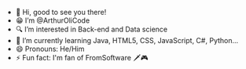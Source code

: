 - 👋 Hi, good to see you there!
- 😁 I’m @ArthurOliCode
- 🔍 I’m interested in Back-end and Data science
- 🌱 I’m currently learning Java, HTML5, CSS, JavaScript, C#, Python...
- 😄 Pronouns: He/Him
- ⚡ Fun fact: I'm fan of FromSoftware 🗡️🎮

<!---
ArthurOliCode/ArthurOliCode is a ✨ special ✨ repository because its `README.md` (this file) appears on your GitHub profile.
You can click the Preview link to take a look at your changes.
--->

